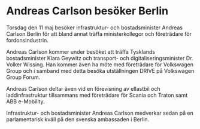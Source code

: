 # Andreas Carlson besöker Berlin

Torsdag den 11 maj besöker infrastruktur- och bostadsminister Andreas Carlson Berlin för att bland annat träffa ministerkollegor och företrädare för fordonsindustrin.

Andreas Carlson kommer under besöket att träffa Tysklands bostadsminister Klara Geywitz och transport- och digitaliseringsminister Dr. Volker Wissing. Han kommer även ha möte med företrädare för Volkswagen Group och i samband med detta besöka utställningen DRIVE på Volkswagen Group Forum.

Andreas Carlson deltar även vid en förevisning av ellastbil och laddinfrastruktur tillsammans med företrädare för Scania och Traton samt ABB e-Mobility.

Infrastruktur- och bostadsminister Andreas Carlson medverkar sedan på en parlamentarisk kväll på den svenska ambassaden i Berlin.
